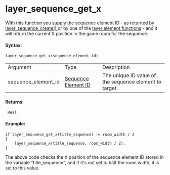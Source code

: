 # layer_sequence_get_x

With this function you supply the sequence element ID - as returned by [
layer_sequence_create() ](layer_sequence_create) or by one of the
[layer element
functions](../General_Layer_Functions/General_Layer_Functions) - and
it will return the current X position in the game room for the sequence.

#### Syntax:

``` gml
layer_sequence_get_x(sequence_element_id)
```

|                     |                                                                                                                                              |                                                       |
|---------------------|----------------------------------------------------------------------------------------------------------------------------------------------|-------------------------------------------------------|
| Argument            | Type                                                                                                                                         | Description                                           |
| sequence_element_id |  [Sequence Element ID](../../../../../../GameMaker_Language/GML_Reference/Asset_Management/Rooms/Sequence_Layers/layer_sequence_create)  | The unique ID value of the sequence element to target |

#### Returns:

``` gml
 Real
```

#### Example:

``` gml
if layer_sequence_get_x(title_sequence) != room_width / 2
{
    layer_sequence_x(title_sequence, room_width / 2);
}
```

The above code checks the X position of the sequence element ID stored
in the variable "title_sequence", and if it's not set to half the room
width, it is set to this value.
